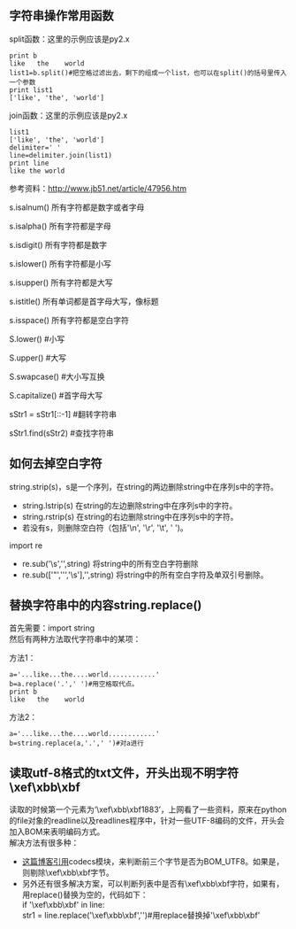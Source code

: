 ## 字符串操作常用函数

split函数：这里的示例应该是py2.x
```
print b
like   the    world
list1=b.split()#把空格过滤出去，剩下的组成一个list，也可以在split()的括号里传入一个参数
print list1
['like', 'the', 'world']
```

join函数：这里的示例应该是py2.x
```
list1
['like', 'the', 'world']
delimiter=' '
line=delimiter.join(list1)
print line
like the world
```
参考资料：http://www.jb51.net/article/47956.htm

s.isalnum() 所有字符都是数字或者字母

s.isalpha() 所有字符都是字母

s.isdigit() 所有字符都是数字

s.islower() 所有字符都是小写

s.isupper() 所有字符都是大写

s.istitle() 所有单词都是首字母大写，像标题

s.isspace() 所有字符都是空白字符

S.lower() #小写 

S.upper() #大写 

S.swapcase() #大小写互换 

S.capitalize() #首字母大写 

sStr1 = sStr1[::-1] #翻转字符串

sStr1.find(sStr2) #查找字符串

## 如何去掉空白字符
string.strip(s)，s是一个序列，在string的两边删除string中在序列s中的字符。
- string.lstrip(s)   在string的左边删除string中在序列s中的字符。
- string.rstrip(s)   在string的右边删除string中在序列s中的字符。
- 若没有s，则删除空白符（包括'\n', '\r',  '\t',  ' ')。

import re
- re.sub('\s','',string)  将string中的所有空白字符删除
- re.sub(['\"','\'','\s'],'',string)  将string中的所有空白字符及单双引号删除。

## 替换字符串中的内容string.replace()
首先需要：import string<br/>
然后有两种方法取代字符串中的某项：

方法1：
```
a='...like...the....world............'
b=a.replace('.',' ')#用空格取代点。
print b
like   the    world
```

方法2：
```
a='...like...the....world............'
b=string.replace(a,'.',' ')#对a进行
```

## 读取utf-8格式的txt文件，开头出现不明字符\xef\xbb\xbf
读取的时候第一个元素为‘\xef\xbb\xbf1883’，上网看了一些资料，原来在python的file对象的readline以及readlines程序中，针对一些UTF-8编码的文件，开头会加入BOM来表明编码方式。 <br/>
解决方法有很多种： 

- [这篇博客引用](http://www.cnblogs.com/nx520zj/p/5869241.html)codecs模块，来判断前三个字节是否为BOM_UTF8。如果是，则剔除\xef\xbb\xbf字节。 
- 另外还有很多解决方案，可以判断列表中是否有\xef\xbb\xbf字符，如果有，用replace()替换为空的，代码如下：<br/>
  if '\xef\xbb\xbf'  in line:<br/>
  	str1 = line.replace('\xef\xbb\xbf','')#用replace替换掉'\xef\xbb\xbf'<br/>
